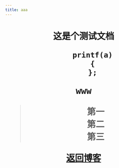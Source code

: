 ```yaml
---
title: aaa
---
```

<h1 align=center>这是个测试文档</h>

```
	printf(a)
	{
	};
```

<kbd>www</kbd>
> 第一  
> 第二  
> 第三

[返回博客](1)


[bk]: https://blog.mcrsg.cn/
